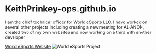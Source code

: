 # KeithPrinkey-ops.github.io

I am the chief technical officer for World eSports LLC. I have worked on several other projects including creating a new meeting for AL-ANON, created two of my own websites and now working on a third with another developer

<a href="https://worldesports.app">World eSports Website</a>
 <img src="https://worldesports.app/media/f55a4s3v/wehl_media_logo_4.png" alt="World eSports Project"><br>
 
